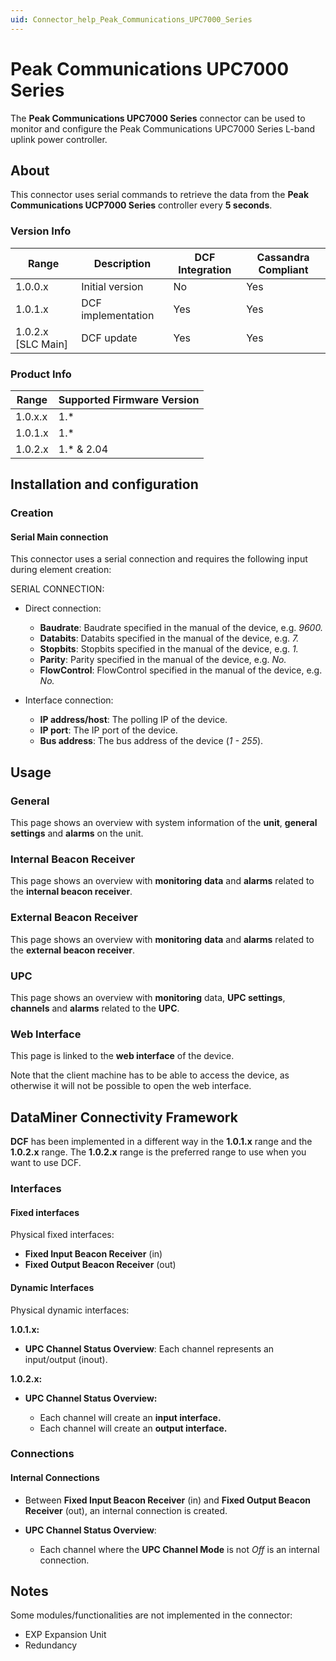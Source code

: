 ```yaml
---
uid: Connector_help_Peak_Communications_UPC7000_Series
---
```


# Peak Communications UPC7000 Series

The **Peak Communications UPC7000 Series** connector can be used to monitor and configure the Peak Communications UPC7000 Series L-band uplink power controller.

## About

This connector uses serial commands to retrieve the data from the **Peak Communications UCP7000 Series** controller every **5 seconds**.

### Version Info

| **Range**     | **Description**    | **DCF Integration** | **Cassandra Compliant** |
|----------------------|--------------------|---------------------|-------------------------|
| 1.0.0.x              | Initial version    | No                  | Yes                     |
| 1.0.1.x              | DCF implementation | Yes                 | Yes                     |
| 1.0.2.x [SLC Main]   | DCF update         | Yes                 | Yes                     |

### Product Info

| Range | Supported Firmware Version |
|------------------|-----------------------------|
| 1.0.x.x          | 1.\*                        |
| 1.0.1.x          | 1.\*                        |
| 1.0.2.x          | 1.\* & 2.04                 |

## Installation and configuration

### Creation

#### Serial Main connection

This connector uses a serial connection and requires the following input during element creation:

SERIAL CONNECTION:

- Direct connection:

  - **Baudrate**: Baudrate specified in the manual of the device, e.g. *9600.*
  - **Databits**: Databits specified in the manual of the device, e.g. *7.*
  - **Stopbits**: Stopbits specified in the manual of the device, e.g. *1.*
  - **Parity**: Parity specified in the manual of the device, e.g. *No.*
  - **FlowControl**: FlowControl specified in the manual of the device, e.g. *No.*

- Interface connection:

  - **IP address/host**: The polling IP of the device.
  - **IP port**: The IP port of the device.
  - **Bus address**: The bus address of the device (*1 - 255*).

## Usage

### General

This page shows an overview with system information of the **unit**, **general settings** and **alarms** on the unit.

### Internal Beacon Receiver

This page shows an overview with **monitoring** **data** and **alarms** related to the **internal beacon receiver**.

### External Beacon Receiver

This page shows an overview with **monitoring** **data** and **alarms** related to the **external beacon receiver**.

### UPC

This page shows an overview with **monitoring** data, **UPC settings**, **channels** and **alarms** related to the **UPC**.

### Web Interface

This page is linked to the **web interface** of the device.

Note that the client machine has to be able to access the device, as otherwise it will not be possible to open the web interface.

## DataMiner Connectivity Framework

**DCF** has been implemented in a different way in the **1.0.1.x** range and the **1.0.2.x** range. The **1.0.2.x** range is the preferred range to use when you want to use DCF.

### Interfaces

#### Fixed interfaces

Physical fixed interfaces:

- **Fixed Input Beacon Receiver** (in)
- **Fixed Output Beacon Receiver** (out)

#### Dynamic Interfaces

Physical dynamic interfaces:

**1.0.1.x:**

- **UPC Channel Status Overview**: Each channel represents an input/output (inout).

**1.0.2.x:**

- **UPC Channel Status Overview:**

  - Each channel will create an **input interface.**
  - Each channel will create an **output interface.**

### Connections

#### Internal Connections

- Between **Fixed Input Beacon Receiver** (in) and **Fixed Output Beacon Receiver** (out), an internal connection is created.

- **UPC Channel Status Overview**:

  - Each channel where the **UPC Channel Mode** is not *Off* is an internal connection.

## Notes

Some modules/functionalities are not implemented in the connector:

- EXP Expansion Unit
- Redundancy
